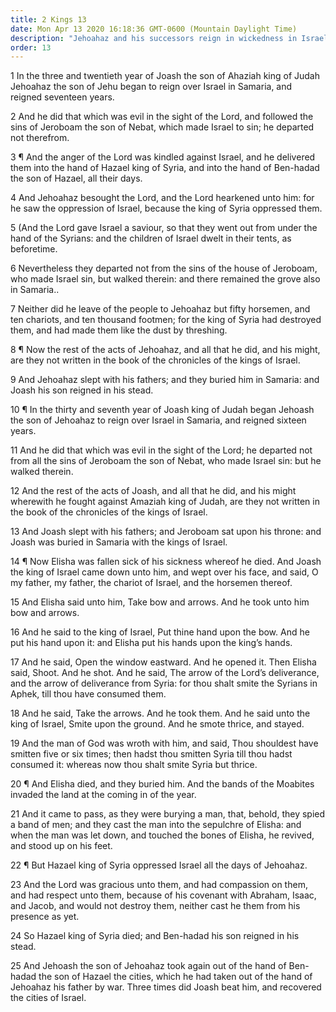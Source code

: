 ```yaml
---
title: 2 Kings 13
date: Mon Apr 13 2020 16:18:36 GMT-0600 (Mountain Daylight Time)
description: "Jehoahaz and his successors reign in wickedness in Israel—Elisha prophesies that Joash will defeat Syria—Elisha dies—A dead Israelite is restored to life after touching Elisha’s bones."
order: 13
---
```


1 In the three and twentieth year of Joash the son of Ahaziah king of Judah Jehoahaz the son of Jehu began to reign over Israel in Samaria, and reigned seventeen years.

2 And he did that which was evil in the sight of the Lord, and followed the sins of Jeroboam the son of Nebat, which made Israel to sin; he departed not therefrom.

3 ¶ And the anger of the Lord was kindled against Israel, and he delivered them into the hand of Hazael king of Syria, and into the hand of Ben-hadad the son of Hazael, all their days.

4 And Jehoahaz besought the Lord, and the Lord hearkened unto him: for he saw the oppression of Israel, because the king of Syria oppressed them.

5 (And the Lord gave Israel a saviour, so that they went out from under the hand of the Syrians: and the children of Israel dwelt in their tents, as beforetime.

6 Nevertheless they departed not from the sins of the house of Jeroboam, who made Israel sin, but walked therein: and there remained the grove also in Samaria..

7 Neither did he leave of the people to Jehoahaz but fifty horsemen, and ten chariots, and ten thousand footmen; for the king of Syria had destroyed them, and had made them like the dust by threshing.

8 ¶ Now the rest of the acts of Jehoahaz, and all that he did, and his might, are they not written in the book of the chronicles of the kings of Israel.

9 And Jehoahaz slept with his fathers; and they buried him in Samaria: and Joash his son reigned in his stead.

10 ¶ In the thirty and seventh year of Joash king of Judah began Jehoash the son of Jehoahaz to reign over Israel in Samaria, and reigned sixteen years.

11 And he did that which was evil in the sight of the Lord; he departed not from all the sins of Jeroboam the son of Nebat, who made Israel sin: but he walked therein.

12 And the rest of the acts of Joash, and all that he did, and his might wherewith he fought against Amaziah king of Judah, are they not written in the book of the chronicles of the kings of Israel.

13 And Joash slept with his fathers; and Jeroboam sat upon his throne: and Joash was buried in Samaria with the kings of Israel.

14 ¶ Now Elisha was fallen sick of his sickness whereof he died. And Joash the king of Israel came down unto him, and wept over his face, and said, O my father, my father, the chariot of Israel, and the horsemen thereof.

15 And Elisha said unto him, Take bow and arrows. And he took unto him bow and arrows.

16 And he said to the king of Israel, Put thine hand upon the bow. And he put his hand upon it: and Elisha put his hands upon the king’s hands.

17 And he said, Open the window eastward. And he opened it. Then Elisha said, Shoot. And he shot. And he said, The arrow of the Lord’s deliverance, and the arrow of deliverance from Syria: for thou shalt smite the Syrians in Aphek, till thou have consumed them.

18 And he said, Take the arrows. And he took them. And he said unto the king of Israel, Smite upon the ground. And he smote thrice, and stayed.

19 And the man of God was wroth with him, and said, Thou shouldest have smitten five or six times; then hadst thou smitten Syria till thou hadst consumed it: whereas now thou shalt smite Syria but thrice.

20 ¶ And Elisha died, and they buried him. And the bands of the Moabites invaded the land at the coming in of the year.

21 And it came to pass, as they were burying a man, that, behold, they spied a band of men; and they cast the man into the sepulchre of Elisha: and when the man was let down, and touched the bones of Elisha, he revived, and stood up on his feet.

22 ¶ But Hazael king of Syria oppressed Israel all the days of Jehoahaz.

23 And the Lord was gracious unto them, and had compassion on them, and had respect unto them, because of his covenant with Abraham, Isaac, and Jacob, and would not destroy them, neither cast he them from his presence as yet.

24 So Hazael king of Syria died; and Ben-hadad his son reigned in his stead.

25 And Jehoash the son of Jehoahaz took again out of the hand of Ben-hadad the son of Hazael the cities, which he had taken out of the hand of Jehoahaz his father by war. Three times did Joash beat him, and recovered the cities of Israel.
